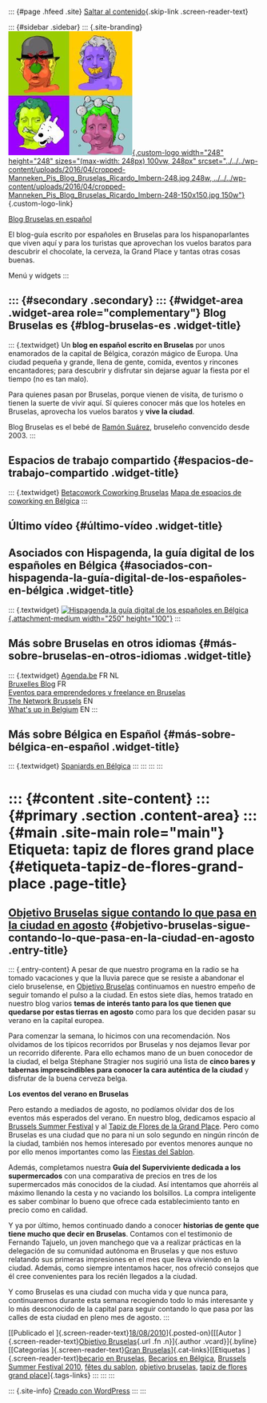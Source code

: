 ::: {#page .hfeed .site}
[Saltar al contenido](index.html#content){.skip-link
.screen-reader-text}

::: {#sidebar .sidebar}
::: {.site-branding}
[![](../../../wp-content/uploads/2016/04/cropped-Manneken_Pis_Blog_Bruselas_Ricardo_Imbern-248.jpg){.custom-logo
width="248" height="248" sizes="(max-width: 248px) 100vw, 248px"
srcset="../../../wp-content/uploads/2016/04/cropped-Manneken_Pis_Blog_Bruselas_Ricardo_Imbern-248.jpg 248w, ../../../wp-content/uploads/2016/04/cropped-Manneken_Pis_Blog_Bruselas_Ricardo_Imbern-248-150x150.jpg 150w"}](../../../index.html){.custom-logo-link}

[Blog Bruselas en español](../../../index.html)

El blog-guía escrito por españoles en Bruselas para los hispanoparlantes
que viven aquí y para los turistas que aprovechan los vuelos baratos
para descubrir el chocolate, la cerveza, la Grand Place y tantas otras
cosas buenas.

Menú y widgets
:::

::: {#secondary .secondary}
::: {#widget-area .widget-area role="complementary"}
Blog Bruselas es {#blog-bruselas-es .widget-title}
----------------

::: {.textwidget}
Un **blog en español escrito en Bruselas** por unos enamorados de la
capital de Bélgica, corazón mágico de Europa. Una ciudad pequeña y
grande, llena de gente, comida, eventos y rincones encantadores; para
descubrir y disfrutar sin dejarse aguar la fiesta por el tiempo (no es
tan malo).

Para quienes pasan por Bruselas, porque vienen de visita, de turismo o
tienen la suerte de vivir aquí. Sí quieres conocer más que los hoteles
en Bruselas, aprovecha los vuelos baratos y **vive la ciudad**.

Blog Bruselas es el bebé de [Ramón Suárez](http://www.ramonsuarez.com),
bruseleño convencido desde 2003.
:::

Espacios de trabajo compartido {#espacios-de-trabajo-compartido .widget-title}
------------------------------

::: {.textwidget}
[Betacowork Coworking Bruselas](http://www.betacowork.com) [Mapa de
espacios de coworking en Bélgica](http://coworkingbelgium.com)
:::

Último vídeo {#último-vídeo .widget-title}
------------

Asociados con Hispagenda, la guía digital de los españoles en Bélgica {#asociados-con-hispagenda-la-guía-digital-de-los-españoles-en-bélgica .widget-title}
---------------------------------------------------------------------

::: {.textwidget}
[![Hispagenda,la guía digital de los españoles en
Bélgica](../../../wp-content/uploads/2010/04/Hispagenda-250px.gif "Hispagenda, la guía digital de los españoles en Bélgica"){.attachment-medium
width="250" height="100"}](http://www.hispagenda.com)
:::

Más sobre Bruselas en otros idiomas {#más-sobre-bruselas-en-otros-idiomas .widget-title}
-----------------------------------

::: {.textwidget}
[Agenda.be](http://www.agenda.be) FR NL\
[Bruxelles Blog](http://www.bxlblog.be/) FR\
[Eventos para emprendedores y freelance en
Bruselas](http://www.betacowork.com/events/)\
[The Network
Brussels](http://groups.yahoo.com/group/TheNetworkBrussels/) EN\
[What\'s up in Belgium](http://www.whatsupin.be/) EN
:::

Más sobre Bélgica en Español {#más-sobre-bélgica-en-español .widget-title}
----------------------------

::: {.textwidget}
[Spaniards en Bélgica](http://www.spaniards.es/paises/belgica)
:::
:::
:::
:::

::: {#content .site-content}
::: {#primary .section .content-area}
::: {#main .site-main role="main"}
Etiqueta: tapiz de flores grand place {#etiqueta-tapiz-de-flores-grand-place .page-title}
=====================================

[Objetivo Bruselas sigue contando lo que pasa en la ciudad en agosto](../../../index.html?p=2991) {#objetivo-bruselas-sigue-contando-lo-que-pasa-en-la-ciudad-en-agosto .entry-title}
-------------------------------------------------------------------------------------------------

::: {.entry-content}
A pesar de que nuestro programa en la radio se ha tomado vacaciones y
que la lluvia parece que se resiste a abandonar el cielo bruselense, en
[Objetivo Bruselas](http://objetivobruselas.blogspot.com) continuamos en
nuestro empeño de seguir tomando el pulso a la ciudad. En estos siete
días, hemos tratado en nuestro blog varios **temas de interés tanto para
los que tienen que quedarse por estas tierras en agosto** como para los
que deciden pasar su verano en la capital europea.

Para comenzar la semana, lo hicimos con una recomendación. Nos olvidamos
de los típicos recorridos por Bruselas y nos dejamos llevar por un
recorrido diferente. Para ello echamos mano de un buen conocedor de la
ciudad, el belga Stéphane Stragier nos sugirió una lista de **cinco
bares y tabernas imprescindibles para conocer la cara auténtica de la
ciudad** y disfrutar de la buena cerveza belga.

**Los eventos del verano en Bruselas**

Pero estando a mediados de agosto, no podíamos olvidar dos de los
eventos más esperados del verano. En nuestro blog, dedicamos espacio al
[Brussels Summer Festival](http://www.bsf.be) y al [Tapiz de Flores de
la Grand Place](http://www.flowercarpet.be). Pero como Bruselas es una
ciudad que no para ni un solo segundo en ningún rincón de la ciudad,
también nos hemos interesado por eventos menores aunque no por ello
menos importantes como las [Fiestas del
Sablon](http://www.bruxelles.be/artdet.cfm?id=4843&agendaid=681).

Además, completamos nuestra **Guía del Superviviente dedicada a los
supermercados** con una comparativa de precios en tres de los
supermercados más conocidos de la ciudad. Así intentamos que ahorréis al
máximo llenando la cesta y no vaciando los bolsillos. La compra
inteligente es saber combinar lo bueno que ofrece cada establecimiento
tanto en precio como en calidad.

Y ya por último, hemos continuado dando a conocer **historias de gente
que tiene mucho que decir en Bruselas**. Contamos con el testimonio de
Fernando Tajuelo, un joven manchego que va a realizar prácticas en la
delegación de su comunidad autónoma en Bruselas y que nos estuvo
relatando sus primeras impresiones en el mes que lleva viviendo en la
ciudad. Además, como siempre intentamos hacer, nos ofreció consejos que
él cree convenientes para los recién llegados a la ciudad.

Y como Bruselas es una ciudad con mucha vida y que nunca para,
continuaremos durante esta semana recogiendo todo lo más interesante y
lo más desconocido de la capital para seguir contando lo que pasa por
las calles de esta ciudad en pleno mes de agosto.
:::

[[Publicado el
]{.screen-reader-text}[18/08/2010](../../../index.html?p=2991)]{.posted-on}[[[Autor
]{.screen-reader-text}[Objetivo
Bruselas](../../author/objetivo-bruselas/index.html){.url .fn
.n}]{.author .vcard}]{.byline}[[Categorías ]{.screen-reader-text}[Gran
Bruselas](../../category/gran-bruselas/index.html)]{.cat-links}[[Etiquetas
]{.screen-reader-text}[becario en
Bruselas](../becario-en-bruselas/index.html), [Becarios en
Bélgica](../becarios-en-belgica/index.html), [Brussels Summer Festival
2010](../brussels-summer-festival-2010/index.html), [fêtes du
sablon](../fetes-du-sablon/index.html), [objetivo
bruselas](../objetivo-bruselas/index.html), [tapiz de flores grand
place](index.html)]{.tags-links}
:::
:::
:::

::: {.site-info}
[Creado con WordPress](https://es.wordpress.org/)
:::
:::
